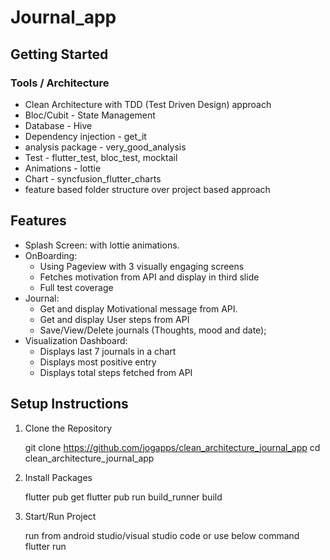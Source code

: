 # Journal_app


## Getting Started


### Tools / Architecture
- Clean Architecture with TDD (Test Driven Design) approach
- Bloc/Cubit - State Management
- Database - Hive
- Dependency injection - get_it
- analysis package - very_good_analysis
- Test - flutter_test, bloc_test, mocktail
- Animations - lottie
- Chart - syncfusion_flutter_charts
- feature based folder structure over project based approach


## Features 

- Splash Screen: with lottie animations.
- OnBoarding: 
  - Using Pageview with 3 visually engaging screens 
  - Fetches motivation from API and display in third slide
  - Full test coverage
- Journal:
    - Get and display Motivational message from API.
    - Get and display User steps from API
    - Save/View/Delete journals (Thoughts, mood and date);
- Visualization Dashboard:
  - Displays last 7 journals in a chart
  - Displays most positive entry
  - Displays total steps fetched from API
  

## Setup Instructions
1. Clone the Repository


    git clone https://github.com/jogapps/clean_architecture_journal_app
    cd clean_architecture_journal_app


2. Install Packages


    flutter pub get
    flutter pub run build_runner build


3. Start/Run Project


    run from android studio/visual studio code
    or use below command
    flutter run




